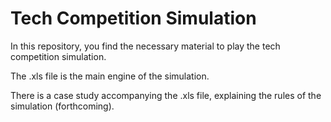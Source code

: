 # Tech Competition Simulation

In this repository, you find the necessary material to play the tech competition simulation.

The .xls file is the main engine of the simulation.

There is a case study accompanying the .xls file, explaining the rules of the simulation (forthcoming).
